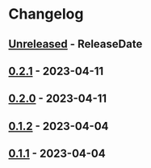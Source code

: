 # Changelog

<!-- next-header -->

## [Unreleased] - ReleaseDate

## [0.2.1] - 2023-04-11

## [0.2.0] - 2023-04-11

## [0.1.2] - 2023-04-04

## [0.1.1] - 2023-04-04

<!-- next-url -->

[unreleased]: https://github.com/mrvillage/macros/compare/macros-core-v0.2.1...HEAD

[0.2.1]: https://github.com/mrvillage/macros/compare/macros-core-v0.2.0...macros-core-v0.2.1

[0.2.0]: https://github.com/mrvillage/macros/compare/macros-core-v0.1.2...macros-core-v0.2.0

[0.1.2]: https://github.com/mrvillage/macros/compare/macros-v0.1.1...macros-core-v0.1.2

[0.1.1]: https://github.com/mrvillage/macros/compare/v0.1.0...macros-v0.1.1
